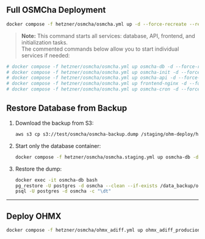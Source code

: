 ## Full OSMCha Deployment

```sh
docker compose -f hetzner/osmcha/osmcha.yml up -d --force-recreate --remove-orphans
```

> **Note:** This command starts all services: database, API, frontend, and initialization tasks.  
> The commented commands below allow you to start individual services if needed:

```sh
# docker compose -f hetzner/osmcha/osmcha.yml up osmcha-db -d --force-recreate
# docker compose -f hetzner/osmcha/osmcha.yml up osmcha-init -d --force-recreate
# docker compose -f hetzner/osmcha/osmcha.yml up osmcha-api -d --force-recreate
# docker compose -f hetzner/osmcha/osmcha.yml up frontend-nginx -d --force-recreate
# docker compose -f hetzner/osmcha/osmcha.yml up osmcha-cron -d --force-recreate
```

## Restore Database from Backup

1. Download the backup from S3:

   ```sh
   aws s3 cp s3://test/osmcha/osmcha-backup.dump /staging/ohm-deploy/hetzner/osmcha/data_backup/osmcha-backup.dump
   ```

2. Start only the database container:

   ```sh
   docker compose -f hetzner/osmcha/osmcha.staging.yml up osmcha-db -d --force-recreate
   ```

3. Restore the dump:

   ```sh
   docker exec -it osmcha-db bash
   pg_restore -U postgres -d osmcha --clean --if-exists /data_backup/osmcha-backup.dump
   psql -U postgres -d osmcha -c "\dt"
   ```

---

## Deploy OHMX

```sh
docker compose -f hetzner/osmcha/ohmx_adiff.yml up ohmx_adiff_producion -d --force-recreate
```